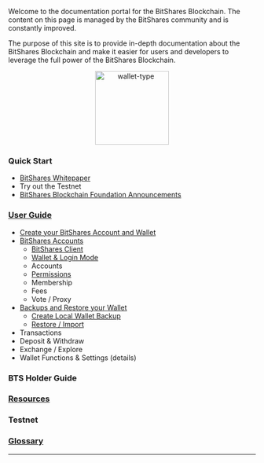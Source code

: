 
Welcome to the documentation portal for the BitShares Blockchain. The
content on this page is managed by the BitShares community and is
constantly improved.

The purpose of this site is to provide in-depth documentation about the
BitShares Blockchain and make it easier for users and developers to
leverage the full power of the BitShares Blockchain.


<p align="center">
  <img src="https://github.com/bitshares/how.bitshares.works/blob/master/source/bitshares-logo.png" width="150" title="wallet-type">
</p>

### Quick Start

* [BitShares Whitepaper](http://bitshares.foundation/)
* Try out the Testnet 
* [BitShares Blockchain Foundation Announcements ](http://www.bitshares.foundation/)


### [User Guide](/bbf/user_guide#user-guide)
- [Create your BitShares Account and Wallet](/bbf/user_guide/create_account.md#create-your-bitshares-account-and-wallet)
- [BitShares Accounts](/bbf/user_guide/bitshares_client.md#bitshares-accounts)
  - [BitShares Client](/bbf/user_guide/bitshares_client.md#bitshares-client)
  - [Wallet & Login Mode](/bbf/user_guide/bitshares_client.md#wallet--login-mode)
  - Accounts
  - [Permissions ](/bbf/user_guide/permissions.md#permissions)
  - Membership
  - Fees
  - Vote / Proxy 
- [Backups and Restore your Wallet](/bbf/user_guide/backup_local_wallet.md#backups-and-restore-your-wallet)
  - [Create Local Wallet Backup](/bbf/user_guide/backup_local_wallet.md#create-local-wallet-backup)
  - [Restore / Import](/bbf/user_guide/backup_local_wallet.md#restore--import)
- Transactions
- Deposit & Withdraw
- Exchange / Explore
- Wallet Functions & Settings (details)

### BTS Holder Guide

### [Resources](/bbf/resources#resources)

### Testnet

### [Glossary](/bbf/glossary/Readme.md#glossary)


***
